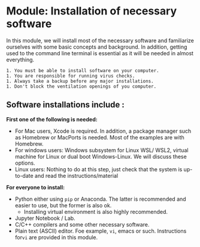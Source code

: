 # Module: Installation of necessary software

<!--
```{include} test.md
```
-->

In this module, we will install most of the necessary software and familiarize ourselves with some basic concepts and background. In addition, getting used to the command line terminal is essential as it will be needed in almost everything.

```{important}
1. You must be able to install software on your computer. 
1. You are responsible for running virus checks.
1. Always take a backup before any major installations.
1. Don't block the ventilation openings of you computer.
```

## Software installations include                               :

<!--
We will do this during the labs, please don't do any installations beforehand.
-->

**First one of the following is needed:**
  - For Mac users, Xcode is required. In addition, a package manager such as Homebrew or MacPorts is needed. 
  Most of the examples are with Homebrew.
  - For windows users: Windows subsystem for Linux WSL/ WSL2, virtual machine for Linux or dual 
  boot Windows-Linux. We will discuss these options.
  - Linux users: Nothing to do at this step, just check that the system is up-to-date and read the instructions/material

**For everyone to install:**

<!--
We will do this during the labs, please don't do any installations beforehand.
-->

  - Python either using `pip` or Anaconda. The latter is recommended and easier to use, but the former is also ok.
    * Installing virtual environment is also highly recommended.
  - Jupyter Notebook / Lab.
  - C/C++ compilers and some other necessary software.
  - Plain text (ASCII) editor. Foe example, `vi`, emacs or such. Instructions for`vi` are provided in this module.
  

<!--
## When will we install software?

The above installations will be done mostly during the first lab on Monday of Week 2 (=there is no lab on the first Monday). 

-->
